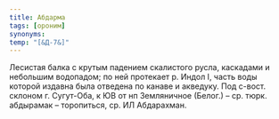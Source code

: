 ```yaml
---
title: Абдарма
tags: [ороним]
synonyms:
temp: "[&Д-7&]"
---
```


Лесистая балка с крутым падением скалистого русла, каскадами и небольшим
водопадом; по ней протекает р. Индол I, часть воды которой издавна была отведена
по канаве и акведуку. Под с-вост. склоном г. Сугут-Оба, к ЮВ от нп Земляничное
(Белог.) – ср. тюрк. абдырамак – торопиться, ср. ИЛ Абдарахман.
